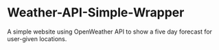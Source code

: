 # Weather-API-Simple-Wrapper
A simple website using OpenWeather API to show a five day forecast for user-given locations.

